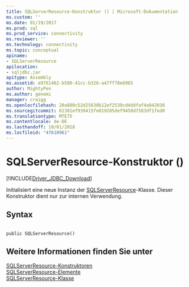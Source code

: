 ```yaml
---
title: SQLServerResource-Konstruktor () | Microsoft-Dokumentation
ms.custom: ''
ms.date: 01/19/2017
ms.prod: sql
ms.prod_service: connectivity
ms.reviewer: ''
ms.technology: connectivity
ms.topic: conceptual
apiname:
- SQLServerResource
apilocation:
- sqljdbc.jar
apitype: Assembly
ms.assetid: e9761462-b580-41cc-b326-a47ff78e6965
author: MightyPen
ms.author: genemi
manager: craigg
ms.openlocfilehash: 20a880c52d25630b12ef2539cd4ddfaf4a942038
ms.sourcegitcommit: 61381ef939415fe019285def9450d7583df1fed0
ms.translationtype: MTE75
ms.contentlocale: de-DE
ms.lasthandoff: 10/01/2018
ms.locfileid: "47610961"
---
```

# <a name="sqlserverresource-constructor-"></a>SQLServerResource-Konstruktor ()
[!INCLUDE[Driver_JDBC_Download](../../../includes/driver_jdbc_download.md)]

  Initialisiert eine neue Instanz der [SQLServerResource](../../../connect/jdbc/reference/sqlserverresource-class.md)-Klasse. Dieser Konstruktor dient nur zur internen Verwendung.  
  
## <a name="syntax"></a>Syntax  
  
```  
  
public SQLServerResource()  
```  
  
## <a name="see-also"></a>Weitere Informationen finden Sie unter  
 [SQLServerResource-Konstruktoren](../../../connect/jdbc/reference/sqlserverresource-constructors.md)   
 [SQLServerResource-Elemente](../../../connect/jdbc/reference/sqlserverresource-members.md)   
 [SQLServerResource-Klasse](../../../connect/jdbc/reference/sqlserverresource-class.md)  
  
  
